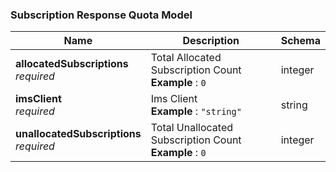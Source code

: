 
<a name="subscription-response-quota-model"></a>
### Subscription Response Quota Model

|Name|Description|Schema|
|---|---|---|
|**allocatedSubscriptions**  <br>*required*|Total Allocated Subscription Count  <br>**Example** : `0`|integer|
|**imsClient**  <br>*required*|Ims Client  <br>**Example** : `"string"`|string|
|**unallocatedSubscriptions**  <br>*required*|Total Unallocated Subscription Count  <br>**Example** : `0`|integer|



